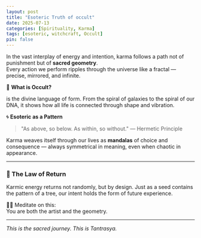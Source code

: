 ```yaml
---
layout: post
title: "Esoteric Truth of occult"
date: 2025-07-13
categories: [Spirituality, Karma]
tags: [esoteric, witchcraft, Occult]
pin: false
---
```


In the vast interplay of energy and intention, karma follows a path not of punishment but of **sacred geometry**.  
Every action we perform ripples through the universe like a fractal — precise, mirrored, and infinite.

🌿 **What is Occult?**

 is the divine language of form. From the spiral of galaxies to the spiral of our DNA, it shows how all life is connected through shape and vibration.

🌀 **Esoteric as a Pattern**

> "As above, so below. As within, so without." — Hermetic Principle

Karma weaves itself through our lives as **mandalas** of choice and consequence — always symmetrical in meaning, even when chaotic in appearance.

---

### 🔺 The Law of Return

Karmic energy returns not randomly, but by design. Just as a seed contains the pattern of a tree, our intent holds the form of future experience.

🧘‍♂️ Meditate on this:  
You are both the artist and the geometry.

---

_This is the sacred journey. This is Tantrasya._
